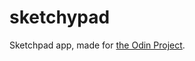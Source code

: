 # sketchypad
Sketchpad app, made for [the Odin Project](http://www.theodinproject.com/web-development-101/javascript-and-jquery).